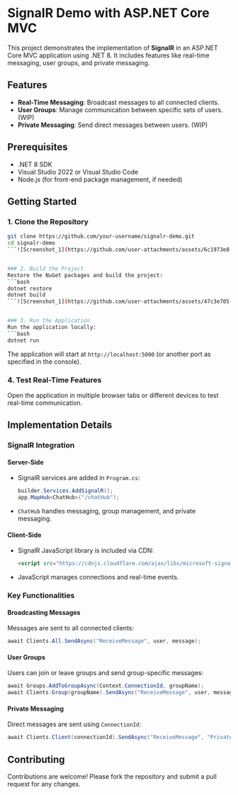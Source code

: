 # SignalR Demo with ASP.NET Core MVC

This project demonstrates the implementation of **SignalR** in an ASP.NET Core MVC application using .NET 8. It includes features like real-time messaging, user groups, and private messaging.

## Features

- **Real-Time Messaging**: Broadcast messages to all connected clients.
- **User Groups**: Manage communication between specific sets of users. (WIP)
- **Private Messaging**: Send direct messages between users. (WIP)

## Prerequisites

- .NET 8 SDK
- Visual Studio 2022 or Visual Studio Code
- Node.js (for front-end package management, if needed)

## Getting Started

### 1. Clone the Repository
```bash
git clone https://github.com/your-username/signalr-demo.git
cd signalr-demo
```![Screenshot_1](https://github.com/user-attachments/assets/6c1973e8-545a-4440-a185-27da13477535)


### 2. Build the Project
Restore the NuGet packages and build the project:
```bash
dotnet restore
dotnet build
```![Screenshot_1](https://github.com/user-attachments/assets/47c3e705-331f-4efe-9802-13a183a24030)


### 3. Run the Application
Run the application locally:
```bash
dotnet run
```

The application will start at `http://localhost:5000` (or another port as specified in the console).

### 4. Test Real-Time Features
Open the application in multiple browser tabs or different devices to test real-time communication.

## Implementation Details

### SignalR Integration

#### Server-Side
- SignalR services are added in `Program.cs`:
  ```csharp
  builder.Services.AddSignalR();
  app.MapHub<ChatHub>("/chatHub");
  ```
- `ChatHub` handles messaging, group management, and private messaging.

#### Client-Side
- SignalR JavaScript library is included via CDN:
  ```html
  <script src="https://cdnjs.cloudflare.com/ajax/libs/microsoft-signalr/7.0.0/signalr.min.js"></script>
  ```
- JavaScript manages connections and real-time events.

### Key Functionalities

#### Broadcasting Messages
Messages are sent to all connected clients:
```csharp
await Clients.All.SendAsync("ReceiveMessage", user, message);
```

#### User Groups
Users can join or leave groups and send group-specific messages:
```csharp
await Groups.AddToGroupAsync(Context.ConnectionId, groupName);
await Clients.Group(groupName).SendAsync("ReceiveMessage", user, message);
```

#### Private Messaging
Direct messages are sent using `ConnectionId`:
```csharp
await Clients.Client(connectionId).SendAsync("ReceiveMessage", "Private", message);
```

## Contributing

Contributions are welcome! Please fork the repository and submit a pull request for any changes.
